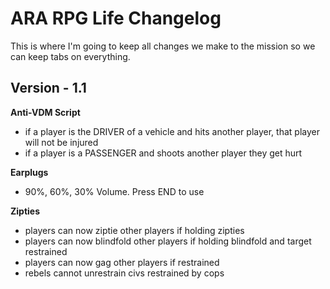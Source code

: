 # ARA RPG Life Changelog #

This is where I'm going to keep all changes we make to the mission so we can keep tabs on everything.

## Version - 1.1 ##
**Anti-VDM Script**
- if a player is the DRIVER of a vehicle and hits another player, that player will not be injured
- if a player is a PASSENGER and shoots another player they get hurt

**Earplugs** 
- 90%, 60%, 30% Volume. Press END to use

**Zipties**
- players can now ziptie other players if holding zipties
- players can now blindfold other players if holding blindfold and target restrained 
- players can now gag other players if restrained
- rebels cannot unrestrain civs restrained by cops


